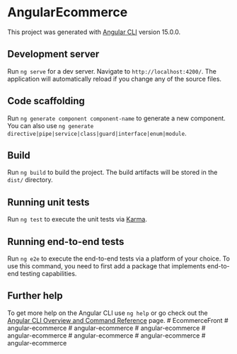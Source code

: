 # AngularEcommerce

This project was generated with [Angular CLI](https://github.com/angular/angular-cli) version 15.0.0.

## Development server

Run `ng serve` for a dev server. Navigate to `http://localhost:4200/`. The application will automatically reload if you change any of the source files.

## Code scaffolding

Run `ng generate component component-name` to generate a new component. You can also use `ng generate directive|pipe|service|class|guard|interface|enum|module`.

## Build

Run `ng build` to build the project. The build artifacts will be stored in the `dist/` directory.

## Running unit tests

Run `ng test` to execute the unit tests via [Karma](https://karma-runner.github.io).

## Running end-to-end tests

Run `ng e2e` to execute the end-to-end tests via a platform of your choice. To use this command, you need to first add a package that implements end-to-end testing capabilities.

## Further help

To get more help on the Angular CLI use `ng help` or go check out the [Angular CLI Overview and Command Reference](https://angular.io/cli) page.
#   E c o m m e r c e F r o n t  
 #   a n g u l a r - e c o m m e r c e  
 #   a n g u l a r - e c o m m e r c e  
 #   a n g u l a r - e c o m m e r c e  
 #   a n g u l a r - e c o m m e r c e  
 #   a n g u l a r - e c o m m e r c e  
 #   a n g u l a r - e c o m m e r c e  
 #   a n g u l a r - e c o m m e r c e  
 